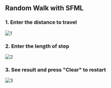 ## Random Walk with SFML
### 1. Enter the distance to travel
![1](https://user-images.githubusercontent.com/29982395/102695254-9f2cca00-4258-11eb-87f2-e79e4ba22c75.JPG)
### 2. Enter the length of step
![2](https://user-images.githubusercontent.com/29982395/102695256-a05df700-4258-11eb-9af1-56f8fd4b4b50.JPG)
### 3. See result and press "Clear" to restart
![3](https://user-images.githubusercontent.com/29982395/102695257-a05df700-4258-11eb-8cf8-6961afd9184c.JPG)
